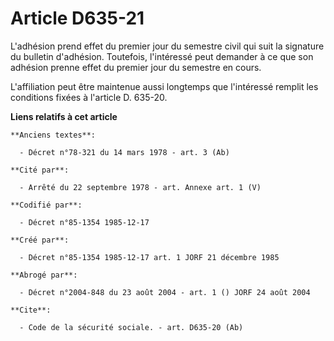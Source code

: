 # Article D635-21

L'adhésion prend effet du premier jour du semestre civil qui suit la signature du bulletin d'adhésion. Toutefois, l'intéressé
peut demander à ce que son adhésion prenne effet du premier jour du semestre en cours. 

L'affiliation peut être maintenue aussi longtemps que l'intéressé remplit les conditions fixées à l'article D. 635-20.

**Liens relatifs à cet article**

	**Anciens textes**:

	  - Décret n°78-321 du 14 mars 1978 - art. 3 (Ab)

	**Cité par**:

	  - Arrêté du 22 septembre 1978 - art. Annexe art. 1 (V)

	**Codifié par**:

	  - Décret n°85-1354 1985-12-17

	**Créé par**:

	  - Décret n°85-1354 1985-12-17 art. 1 JORF 21 décembre 1985

	**Abrogé par**:

	  - Décret n°2004-848 du 23 août 2004 - art. 1 () JORF 24 août 2004

	**Cite**:

	  - Code de la sécurité sociale. - art. D635-20 (Ab)
